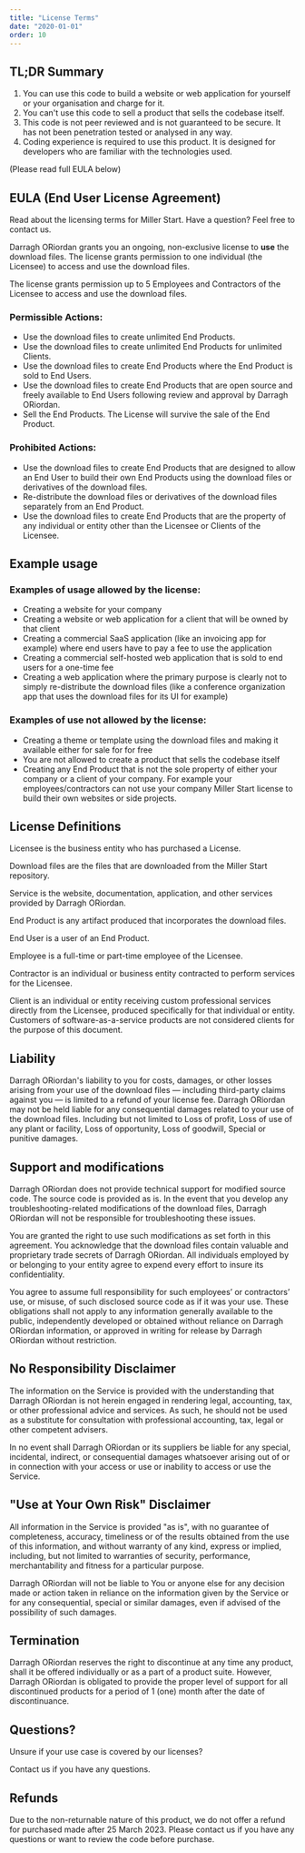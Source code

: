 ```yaml
---
title: "License Terms"
date: "2020-01-01"
order: 10
---
```


## TL;DR Summary

1. You can use this code to build a website or web application for yourself or your organisation and charge for it.
1. You can't use this code to sell a product that sells the codebase itself.
1. This code is not peer reviewed and is not guaranteed to be secure. It has not been penetration tested or analysed in any way.
1. Coding experience is required to use this product. It is designed for developers who are familiar with the technologies used.

(Please read full EULA below)

## EULA (End User License Agreement)

Read about the licensing terms for Miller Start. Have a question? Feel free to contact us.

Darragh ORiordan grants you an ongoing, non-exclusive license to **use** the download files. The license grants permission to one individual (the Licensee) to access and use the download files.

The license grants permission up to 5 Employees and Contractors of the Licensee to access and use the download files.

### Permissible Actions:

-   Use the download files to create unlimited End Products.
-   Use the download files to create unlimited End Products for unlimited Clients.
-   Use the download files to create End Products where the End Product is sold to End Users.
-   Use the download files to create End Products that are open source and freely available to End Users following review and approval by Darragh ORiordan.
-   Sell the End Products. The License will survive the sale of the End Product.

### Prohibited Actions:

-   Use the download files to create End Products that are designed to allow an End User to build their own End Products using the download files or derivatives of the download files.
-   Re-distribute the download files or derivatives of the download files separately from an End Product.
-   Use the download files to create End Products that are the property of any individual or entity other than the Licensee or Clients of the Licensee.

## Example usage

### Examples of usage allowed by the license:

-   Creating a website for your company
-   Creating a website or web application for a client that will be owned by that client
-   Creating a commercial SaaS application (like an invoicing app for example) where end users have to pay a fee to use the application
-   Creating a commercial self-hosted web application that is sold to end users for a one-time fee
-   Creating a web application where the primary purpose is clearly not to simply re-distribute the download files (like a conference organization app that uses the download files for its UI for example)

### Examples of use not allowed by the license:

-   Creating a theme or template using the download files and making it available either for sale for for free
-   You are not allowed to create a product that sells the codebase itself
-   Creating any End Product that is not the sole property of either your company or a client of your company. For example your employees/contractors can not use your company Miller Start license to build their own websites or side projects.

## License Definitions

Licensee is the business entity who has purchased a License.

Download files are the files that are downloaded from the Miller Start repository.

Service is the website, documentation, application, and other services provided by Darragh ORiordan.

End Product is any artifact produced that incorporates the download files.

End User is a user of an End Product.

Employee is a full-time or part-time employee of the Licensee.

Contractor is an individual or business entity contracted to perform services for the Licensee.

Client is an individual or entity receiving custom professional services directly from the Licensee, produced specifically for that individual or entity. Customers of software-as-a-service products are not considered clients for the purpose of this document.

## Liability

Darragh ORiordan's liability to you for costs, damages, or other losses arising from your use of the download files — including third-party claims against you — is limited to a refund of your license fee. Darragh ORiordan may not be held liable for any consequential damages related to your use of the download files. Including but not limited to Loss of profit, Loss of use of any plant or facility, Loss of opportunity, Loss of goodwill, Special or punitive damages.

## Support and modifications

Darragh ORiordan does not provide technical support for modified source code. The source code is provided as is. In the event that you develop any troubleshooting-related modifications of the download files, Darragh ORiordan will not be responsible for troubleshooting these issues.

You are granted the right to use such modifications as set forth in this agreement. You acknowledge that the download files contain valuable and proprietary trade secrets of Darragh ORiordan. All individuals employed by or belonging to your entity agree to expend every effort to insure its confidentiality.

You agree to assume full responsibility for such employees’ or contractors’ use, or misuse, of such disclosed source code as if it was your use. These obligations shall not apply to any information generally available to the public, independently developed or obtained without reliance on Darragh ORiordan information, or approved in writing for release by Darragh ORiordan without restriction.

## No Responsibility Disclaimer

The information on the Service is provided with the understanding that Darragh ORiordan is not herein engaged in rendering legal, accounting, tax, or other professional advice and services. As such, he should not be used as a substitute for consultation with professional accounting, tax, legal or other competent advisers.

In no event shall Darragh ORiordan or its suppliers be liable for any special, incidental, indirect, or consequential damages whatsoever arising out of or in connection with your access or use or inability to access or use the Service.

## "Use at Your Own Risk" Disclaimer

All information in the Service is provided "as is", with no guarantee of completeness, accuracy, timeliness or of the results obtained from the use of this information, and without warranty of any kind, express or implied, including, but not limited to warranties of security, performance, merchantability and fitness for a particular purpose.

Darragh ORiordan will not be liable to You or anyone else for any decision made or action taken in reliance on the information given by the Service or for any consequential, special or similar damages, even if advised of the possibility of such damages.

## Termination

Darragh ORiordan reserves the right to discontinue at any time any product, shall it be offered individually or as a part of a product suite. However, Darragh ORiordan is obligated to provide the proper level of support for all discontinued products for a period of 1 (one) month after the date of discontinuance.

## Questions?

Unsure if your use case is covered by our licenses?

Contact us if you have any questions.

## Refunds

Due to the non-returnable nature of this product, we do not offer a refund for purchased made after 25 March 2023. Please contact us if you have any questions or want to review the code before purchase.

